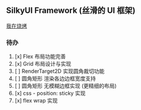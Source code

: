 ﻿## SilkyUI Framework (丝滑的 UI 框架)

[我在烧烤](FlexibleBoxLayoutModule.md)

### 待办

1. [x] Flex 布局功能完善
2. [x] Grid 布局设计与实现
3. [ ] RenderTarget2D 实现圆角裁切功能
4. [ ] 圆角矩形 渲染各边边框宽度支持
5. [ ] 圆角矩形 无模糊边框实现 (更精细的布局)
6. [x] css - position: sticky 实现
7. [x] flex wrap 实现
